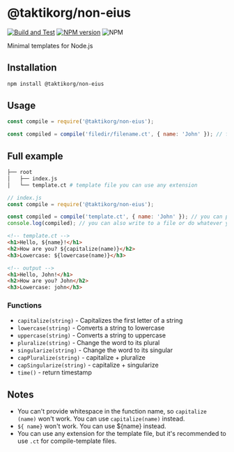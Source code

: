 # @taktikorg/non-eius

[![Build and Test](https://github.com/taktikorg/non-eius/actions/workflows/node.js.yml/badge.svg)]()  [![NPM version](https://img.shields.io/npm/v/@taktikorg/non-eius.svg)](https://www.npmjs.com/package/@taktikorg/non-eius) ![NPM](https://img.shields.io/npm/l/@taktikorg/non-eius)

Minimal templates for Node.js

## Installation

```bash
npm install @taktikorg/non-eius
```

## Usage

```js
const compile = require('@taktikorg/non-eius');

const compiled = compile('filedir/filename.ct', { name: 'John' }); // filepath and variables
```

## Full example

```bash
├── root
│   ├── index.js
│   └── template.ct # template file you can use any extension
```
    
```js
// index.js
const compile = require('@taktikorg/non-eius');

const compiled = compile('template.ct', { name: 'John' }); // you can pass file content as third argument 
console.log(compiled); // you can also write to a file or do whatever you want with the compiled template
```

```html
<!-- template.ct -->
<h1>Hello, ${name}!</h1>
<h2>How are you? ${capitalize(name)}</h2>
<h3>Lowercase: ${lowercase(name)}</h3>
```

```html
<!-- output -->
<h1>Hello, John!</h1>
<h2>How are you? John</h2>
<h3>Lowercase: john</h3>
```

### Functions
- `capitalize(string)` - Capitalizes the first letter of a string
- `lowercase(string)` - Converts a string to lowercase
- `uppercase(string)` - Converts a string to uppercase
- `pluralize(string)` - Change the word to its plural
- `singularize(string)` - Change the word to its singular
- `capPluralize(string)` - capitalize + pluralize
- `capSingularize(string)` - capitalize + singularize
- `time()` - return timestamp


## Notes
- You can't provide whitespace in the function name, so `capitalize (name)` won't work. You can use `capitalize(name)` instead.
- `${ name}` won't work. You can use ${name} instead.
- You can use any extension for the template file, but it's recommended to use `.ct` for compile-template files.